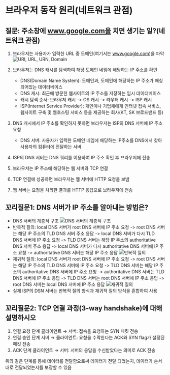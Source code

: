 # 브라우저 동작 원리(네트워크 관점)

## 질문: 주소창에 www.google.com을 치면 생기는 일?(네트워크 관점)

1. 브라우저는 사용자가 입력한 URL 중 도메인(여기서는 www.google.com)을 파악
   ![URI, URL, URN, Domain](https://s3.us-west-2.amazonaws.com/secure.notion-static.com/8f2c5d8c-4558-41ad-8b54-ea78439e27ae/Untitled.png?X-Amz-Algorithm=AWS4-HMAC-SHA256&X-Amz-Content-Sha256=UNSIGNED-PAYLOAD&X-Amz-Credential=AKIAT73L2G45EIPT3X45%2F20220808%2Fus-west-2%2Fs3%2Faws4_request&X-Amz-Date=20220808T123934Z&X-Amz-Expires=86400&X-Amz-Signature=d1807b11aa543ac3f9e790dba3901c64e2f07104bbce3e5e601a47f3193a5507&X-Amz-SignedHeaders=host&response-content-disposition=filename%20%3D%22Untitled.png%22&x-id=GetObject)
   <br>

2. 브라우저는 DNS 캐시를 탐색하여 해당 도메인 네임에 해당하는 IP 주소를 확인

   - DNS(Domain Name System): 도메인과, 도메인에 해당하는 IP 주소가 매칭되어있는 데이터베이스
   - DNS 캐시: 최근에 방문한 웹사이트의 IP 주소를 저장하는 임시 데이터베이스
   - 캐시 탐색 순서: 브라우저 캐시 -> OS 캐시 -> 라우터 캐시 -> ISP 캐시
   - ISP(Internet Service Provider): 개인이나 기업체에게 인터넷 접속 서비스, 웹사이트 구축 및 웹호스팅 서비스 등을 제공하는 회사(KT, SK 브로드밴드 등)
     <br>

3. DNS 캐시에서 IP 주소를 확인하지 못하면 브라우저는 ISP의 DNS 서버에 IP 주소 요청

   - DNS 서버: 사용자가 입력한 도메인 네임에 해당하는 IP주소를 DNS에서 찾아 사용자의 컴퓨터에 전달하는 서버
     <br>

4. ISP의 DNS 서버는 DNS 쿼리를 이용하여 IP 주소 확인 후 브라우저에 전송
   <br>
5. 브라우저는 IP 주소에 해당하는 웹 서버와 TCP 연결
   <br>
6. TCP 연결에 성공하면 브라우저는 웹 서버에 HTTP 요청을 보냄
   <br>
7. 웹 서버는 요청을 처리한 결과를 HTTP 응답으로 브라우저에 전송
   <br>

## 꼬리질문1: DNS 서버가 IP 주소를 알아내는 방법은?

- DNS 서버의 계층적 구조
  ![DNS 서버의 계층적 구조](https://img1.daumcdn.net/thumb/R1280x0/?scode=mtistory2&fname=https%3A%2F%2Fblog.kakaocdn.net%2Fdn%2F3g77M%2FbtquBMfs7ou%2FV84hdnRCsqXtOTmmPmO1k1%2Fimg.png)
  <br>
- 반복적 질의: local DNS 서버가 root DNS 서버에 IP 주소 요청 -> root DNS 서버는 해당 IP 주소의 TLD DNS 서버 주소 응답 -> local DNS 서버가 다시 TLD DNS 서버에 IP 주소 요청 -> TLD DNS 서버는 해당 IP 주소의 authoritative DNS 서버 주소 응답 -> local DNS 서버가 다시 authoritative DNS 서버에 IP 주소 요청 -> authoritative DNS 서버는 해당 IP 주소 응답
  ![반복적 질의](https://img1.daumcdn.net/thumb/R1280x0/?scode=mtistory2&fname=https%3A%2F%2Fblog.kakaocdn.net%2Fdn%2FbjPBu0%2FbtquRckHLhL%2FwPLSr0kMmA3m4izOaHFwU0%2Fimg.png)
  <br>
- 재귀적 질의: local DNS 서버가 root DNS 서버에 IP 주소 요청 -> root DNS 서버는 해당 IP 주소의 TLD DNS 서버에 IP 주소 요청 -> TLD DNS 서버는 해당 IP 주소의 authoritative DNS 서버에 IP 주소 요청 -> authoritative DNS 서버는 TLD DNS 서버에 IP 주소 응답 -> TLD DNS 서버는 root DNS 서버에 IP 주소 응답 -> root DNS 서버는 local DNS 서버에 IP 주소 응답
  ![재귀적 질의](https://img1.daumcdn.net/thumb/R1280x0/?scode=mtistory2&fname=https%3A%2F%2Fblog.kakaocdn.net%2Fdn%2FEA4rc%2FbtquSqPRO2a%2Fz4MLeK00VQk3R7suDgAlBK%2Fimg.png)
  <br>
- 실제 ISP의 DSN 서버는 반복적 질의 방식과 재귀적 질의 방식을 혼합하여 사용
  <br>

## 꼬리질문2: TCP 연결 과정(3-way handshake)에 대해 설명하시오

1. 연결 요청 단계
   클라이언트 → 서버: 접속을 요청하는 SYN 패킷 전송
2. 연결 승인 단계
   서버 → 클라이언트: 요청을 수락한다는 ACK와 SYN flag가 설정된 패킷 전송
3. ACK 단계
   클라이언트 → 서버: 서버의 응답을 수신받았다는 의미로 ACK 전송

위와 같은 단계를 통해 데이터를 전달함으로써 데이터가 전달 되었는지, 데이터가 순서대로 전달되었는지를 보장할 수 있음
